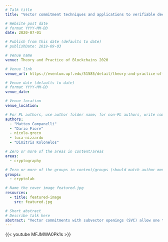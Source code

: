```yaml
---
# Talk title
title: "Vector commitment techniques and applications to verifiable decentralized storage"

# Website post date
# format YYYY-MM-DD
date: 2020-07-01

# Publish from this date (defaults to date)
# publishDate: 2019-09-03

# Venue name
venue: Theory and Practice of Blockchains 2020

# Venue link
venue_url: https://eventum.upf.edu/51585/detail/theory-and-practice-of-blockchains-online-weekly-seminar-series-.html

# Venue date (defaults to date)
# format YYYY-MM-DD
venue_date:

# Venue location
venue_location:

# For PL authors, use author folder name; for non-PL authors, write name as in paper within ""
authors:
  - "Matteo Campanelli"
  - "Dario Fiore"
  - nicola-greco
  - luca-nizzardo    
  - "Dimitris Kolonelos"

# Zero or more of the areas in content/areas
areas:
  - cryptography

# Zero or more of the groups in content/groups (should match author membership)
groups:
  - cryptolab

# Name the cover image featured.jpg
resources:
  - title: featured-image
    src: featured.jpg

# Short abstract
# Describe talk here
abstract: "Vector commitments with subvector openings (SVC) allow one to open a committed vector at a set of positions with an opening of size independent of both the vector's length and the number of opened positions. We continue the study of SVC with two goals in mind: improving their efficiency and making them more suitable to decentralized settings. We address both problems by proposing a new notion for VC that we call incremental aggregation and that allows one to merge openings in a succinct way an unbounded number of times. This property leads to faster generation of openings via preprocessing and a method to generate openings in a distributed way. We then proceed to realize SVC with incremental aggregation. We provide two constructions in groups of unknown order. The first one, similarly to that of Boneh et al. (which supports only one-hop aggregation), has constant-size public parameters, commitments and openings. As an additional feature for this construction we propose efficient arguments of knowledge of subvector openings which immediately yields a keyless proof of storage with compact proofs. For our second construction, we propose an incremental aggregation method for the SVC of Lai-Malavolta; this has linear-size parameters but faster openings. Finally, we address a problem closely related to that of SVC: storing a file efficiently in completely decentralized networks. We introduce and construct verifiable decentralized storage (VDS), a cryptographic primitive that allows to check the integrity of a file stored by a network of nodes in a distributed and decentralized way. Our VDS constructions rely on our new vector commitment techniques."
---
```


{{< youtube MFJMWA0Pk1s >}}
